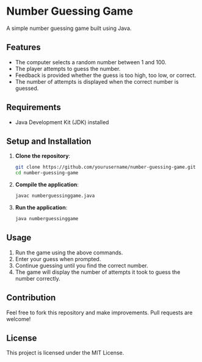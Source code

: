 # Number Guessing Game

A simple number guessing game built using Java.

## Features

- The computer selects a random number between 1 and 100.
- The player attempts to guess the number.
- Feedback is provided whether the guess is too high, too low, or correct.
- The number of attempts is displayed when the correct number is guessed.

## Requirements

- Java Development Kit (JDK) installed

## Setup and Installation

1. **Clone the repository**:
    ```bash
    git clone https://github.com/yourusername/number-guessing-game.git
    cd number-guessing-game
    ```

2. **Compile the application**:
    ```bash
    javac numberguessinggame.java
    ```

3. **Run the application**:
    ```bash
    java numberguessinggame
    ```

## Usage

1. Run the game using the above commands.
2. Enter your guess when prompted.
3. Continue guessing until you find the correct number.
4. The game will display the number of attempts it took to guess the number correctly.

## Contribution

Feel free to fork this repository and make improvements. Pull requests are welcome!

## License

This project is licensed under the MIT License.
